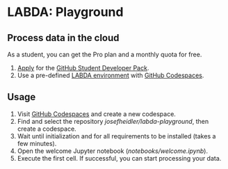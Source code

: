 # LABDA: Playground

## Process data in the cloud

As a student, you can get the Pro plan and a monthly quota for free.

1. [Apply](https://education.github.com/discount_requests/application) for the [GitHub Student Developer Pack](https://education.github.com/pack).
2. Use a pre-defined [LABDA environment](https://github.com/josefheidler/labda-playground) with [GitHub Codespaces](https://github.com/features/codespaces).

## Usage

1. Visit [GitHub Codespaces](https://github.com/codespaces) and create a new codespace.
2. Find and select the repository *josefheidler/labda-playground*, then create a codespace.
3. Wait until initialization and for all requirements to be installed (takes a few minutes).
4. Open the welcome Jupyter notebook (*notebooks/welcome.ipynb*).
5. Execute the first cell. If successful, you can start processing your data.

